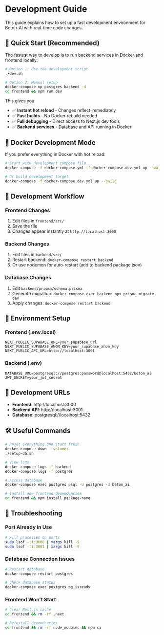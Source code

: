 # Development Guide

This guide explains how to set up a fast development environment for Beton-AI with real-time code changes.

## 🚀 Quick Start (Recommended)

The fastest way to develop is to run backend services in Docker and frontend locally:

```bash
# Option 1: Use the development script
./dev.sh

# Option 2: Manual setup
docker-compose up postgres backend -d
cd frontend && npm run dev
```

This gives you:
- ✅ **Instant hot reload** - Changes reflect immediately
- ✅ **Fast builds** - No Docker rebuild needed
- ✅ **Full debugging** - Direct access to Next.js dev tools
- ✅ **Backend services** - Database and API running in Docker

## 🐳 Docker Development Mode

If you prefer everything in Docker with hot reload:

```bash
# Start with development compose file
docker-compose -f docker-compose.yml -f docker-compose.dev.yml up --watch

# Or build development target
docker-compose -f docker-compose.dev.yml up --build
```

## 📁 Development Workflow

### Frontend Changes
1. Edit files in `frontend/src/`
2. Save the file
3. Changes appear instantly at `http://localhost:3000`

### Backend Changes
1. Edit files in `backend/src/`
2. Restart backend: `docker-compose restart backend`
3. Or use nodemon for auto-restart (add to backend package.json)

### Database Changes
1. Edit `backend/prisma/schema.prisma`
2. Generate migration: `docker-compose exec backend npx prisma migrate dev`
3. Apply changes: `docker-compose restart backend`

## 🔧 Environment Setup

### Frontend (.env.local)
```env
NEXT_PUBLIC_SUPABASE_URL=your_supabase_url
NEXT_PUBLIC_SUPABASE_ANON_KEY=your_supabase_anon_key
NEXT_PUBLIC_API_URL=http://localhost:3001
```

### Backend (.env)
```env
DATABASE_URL=postgresql://postgres:password@localhost:5432/beton_ai
JWT_SECRET=your_jwt_secret
```

## 🎯 Development URLs

- **Frontend**: http://localhost:3000
- **Backend API**: http://localhost:3001
- **Database**: postgresql://localhost:5432

## 🛠 Useful Commands

```bash
# Reset everything and start fresh
docker-compose down --volumes
./setup-db.sh

# View logs
docker-compose logs -f backend
docker-compose logs -f postgres

# Access database
docker-compose exec postgres psql -U postgres -d beton_ai

# Install new frontend dependencies
cd frontend && npm install package-name
```

## 🚨 Troubleshooting

### Port Already in Use
```bash
# Kill processes on ports
sudo lsof -ti:3000 | xargs kill -9
sudo lsof -ti:3001 | xargs kill -9
```

### Database Connection Issues
```bash
# Restart database
docker-compose restart postgres

# Check database status
docker-compose exec postgres pg_isready
```

### Frontend Won't Start
```bash
# Clear Next.js cache
cd frontend && rm -rf .next

# Reinstall dependencies
cd frontend && rm -rf node_modules && npm ci
``` 